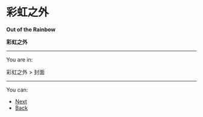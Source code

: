 # 彩虹之外

**Out of the Rainbow**

**彩虹之外**

-------------------------------

You are in:

彩虹之外 > 封面

-------------------------------

You can: 

* [Next](https://github.com/redapple0204/my-boring-python/blob/master/out-of-the-rainbow/002.md)
* [Back](https://github.com/redapple0204/my-boring-python/blob/master/out-of-the-rainbow/readme.md)
